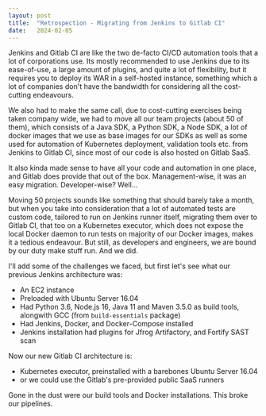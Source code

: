 ```yaml
---
layout: post
title:  "Retrospection - Migrating from Jenkins to Gitlab CI"
date:   2024-02-05
---
```


Jenkins and Gitlab CI are like the two de-facto CI/CD automation tools that a lot of corporations use. Its mostly recommended to use Jenkins due to its ease-of-use, a large amount of plugins, and quite a lot of flexibility, but it requires you to deploy its WAR in a self-hosted instance, something which a lot of companies don't have the bandwidth for considering all the cost-cutting endeavours.

We also had to make the same call, due to cost-cutting exercises being taken company wide, we had to move all our team projects (about 50 of them), which consists of a Java SDK, a Python SDK, a Node SDK, a lot of docker images that we use as base images for our SDKs as well as some used for automation of Kubernetes deployment, validation tools etc. from Jenkins to Gitlab CI, since most of our code is also hosted on Gitlab SaaS.

It also kinda made sense to have all your code and automation in one place, and Gitlab does provide that out of the box. Management-wise, it was an easy migration. Developer-wise? Well...

Moving 50 projects sounds like something that should barely take a month, but when you take into consideration that a lot of automated tests are custom code, tailored to run on Jenkins runner itself, migrating them over to Gitlab CI, that too on a Kubernetes executor, which does not expose the local Docker daemon to run tests on majority of our Docker images, makes it a tedious endeavour.
But still, as developers and engineers, we are bound by our duty make stuff run. And we did.

I'll add some of the challenges we faced, but first let's see what our previous Jenkins architecture was:

- An EC2 instance
- Preloaded with Ubuntu Server 16.04
- Had Python 3.6, Node.js 16, Java 11 and Maven 3.5.0 as build tools, alongwith GCC (from `build-essentials` package) 
- Had Jenkins, Docker, and Docker-Compose installed
- Jenkins installation had plugins for Jfrog Artifactory, and Fortify SAST scan

Now our new Gitlab CI architecture is:

- Kubernetes executor, preinstalled with a barebones Ubuntu Server 16.04
- or we could use the Gitlab's pre-provided public SaaS runners

Gone in the dust were our build tools and Docker installations. This broke our pipelines.
